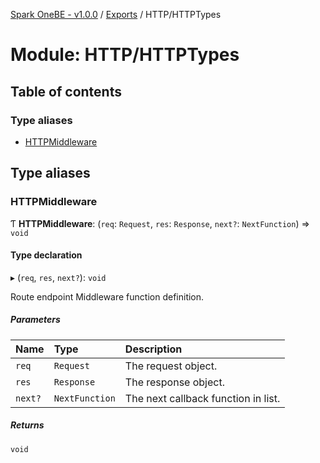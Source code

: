 [Spark OneBE - v1.0.0](../README.md) / [Exports](../modules.md) / HTTP/HTTPTypes

# Module: HTTP/HTTPTypes

## Table of contents

### Type aliases

- [HTTPMiddleware](HTTP_HTTPTypes.md#httpmiddleware)

## Type aliases

### HTTPMiddleware

Ƭ **HTTPMiddleware**: (`req`: `Request`, `res`: `Response`, `next?`: `NextFunction`) => `void`

#### Type declaration

▸ (`req`, `res`, `next?`): `void`

Route endpoint Middleware function definition.

##### Parameters

| Name | Type | Description |
| :------ | :------ | :------ |
| `req` | `Request` | The request object. |
| `res` | `Response` | The response object. |
| `next?` | `NextFunction` | The next callback function in list. |

##### Returns

`void`
